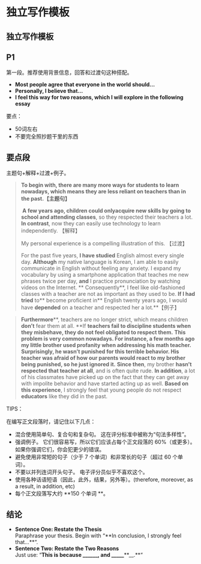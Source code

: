 # 独立写作模板

## 独立写作模板

## P1

第一段。推荐使用背景信息，回答和过渡句这种搭配。

* **Most people agree that everyone in the world should…**
* **Personally, I believe that…**
* **I feel this way for two reasons, which I will explore in the following essay**

要点：

* 50词左右
* 不要完全照抄题干里的东西

## 要点段

主题句+解释+过渡+例子。

> **To begin with, there are many more ways for students to learn nowadays, which means they are less reliant on teachers than in the past.【主题句】**
>
> **​ A few years ago, children could only ​**​**acquire new skills**​**​ by going to school and attending classes**, so they respected their teachers a lot. **In contrast**, now they can easily use technology to learn independently. 【解释】
>
> My personal experience is a compelling illustration of this. 【过渡】
>
> For the past five years, **I have studied** English almost every single day. **Although** my native language is Korean, I am able to easily communicate in English without feeling any anxiety. I expand my vocabulary by using a smartphone application that teaches me new phrases twice per day, **and** I practice pronunciation by watching videos on the Internet. \*\* Consequently\*\*, I feel like old-fashioned classes with a teacher are not as important as they used to be. ​**​If I had tried​**​ to\*\* become proficient in\*\* English twenty years ago, I would have **depended** on a teacher and respected her a lot.\*\*【例子】

> ​**Furthermore**​\*\*, teachers are no longer strict, which means children **don’t** fear them at all. \*\*If **teachers fail to discipline students when they misbehave, they do not feel obligated to respect them.** **This problem is very common nowadays. For instance, a few months ago my little brother used profanity when addressing his math teacher. Surprisingly, he wasn’t punished for this terrible behavior. His teacher was afraid of how our parents would react to my brother being punished, ​​so​​ he just ignored it.** **Since then**, my brother **hasn’t respected that teacher at all**, and is often quite rude. **In addition**, a lot of his classmates have picked up on the fact that they can get away with impolite behavior and have started acting up as well. **Based on this experience**, I strongly feel that young people do not respect **educators** like they did in the past.

TIPS：

在编写正文段落时，请记住以下几点：

* 混合使用简单句、复合句和复杂句。 这在评分标准中被称为“句法多样性”。
* 强调例子。 它们很容易写，所以它们应该占每个正文段落的 60%（或更多）。 如果你强调它们，你会犯更少的错误。
* 避免使用非常短的句子（少于 7 个单词）和非常长的句子（超过 60 个单词）。
* 不要以并列连词开头句子。 电子评分员似乎不喜欢这个。
* 使用各种话语短语（因此，此外，结果，另外等）。(therefore, moreover, as a result, in addition, etc)
* 每个正文段落写大约 ​\*\*150 个单词 \*\*​。

## 结论

* **Sentence One: Restate the Thesis**\
  Paraphrase your thesis. Begin with “​\*\*In conclusion, I strongly feel that…\*\*​“.
* **Sentence Two: Restate the Two Reasons**\
  Just use: “​**This is because \_\_**​**\_\_**​**\_\_, and \_**​**\_\_**​**\_\_**​\*\*\_\_.\*\*​“
